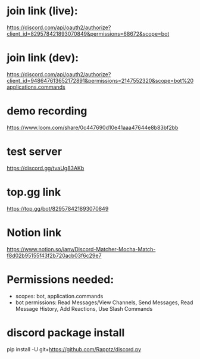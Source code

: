 # join link (live):
https://discord.com/api/oauth2/authorize?client_id=829578421893070849&permissions=68672&scope=bot

# join link (dev):
https://discord.com/api/oauth2/authorize?client_id=948647613652172891&permissions=2147552320&scope=bot%20applications.commands

# demo recording
https://www.loom.com/share/0c447690d10e41aaa47644e8b83bf2bb

# test server
https://discord.gg/tvaUg83AKb

# top.gg link
https://top.gg/bot/829578421893070849

# Notion link
https://www.notion.so/ianv/Discord-Matcher-Mocha-Match-f8d02b95155f43f2b720acb03f6c29e7

# Permissions needed:
- scopes: bot, application.commands
- bot permissions: Read Messages/View Channels, Send Messages, Read Message History, Add Reactions, Use Slash Commands

# discord package install
pip install -U git+https://github.com/Rapptz/discord.py 
